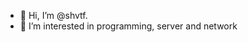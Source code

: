 - 👋 Hi, I’m @shvtf.
- 👀 I’m interested in programming, server and network

<!---
shvtf/shvtf is a ✨ special ✨ repository because its `README.md` (this file) appears on your GitHub profile.
You can click the Preview link to take a look at your changes.
--->
